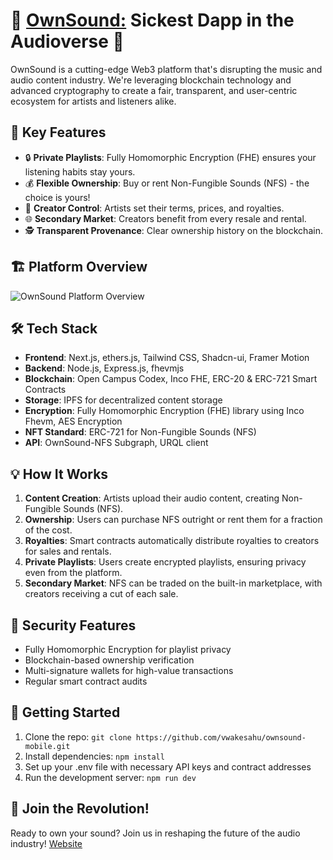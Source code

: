 # 🎸 [OwnSound:](https://ownsound-three.vercel.app/) Sickest Dapp in the Audioverse 🚀

OwnSound is a cutting-edge Web3 platform that's disrupting the music and audio content industry. We're leveraging blockchain technology and advanced cryptography to create a fair, transparent, and user-centric ecosystem for artists and listeners alike.

## 🌟 Key Features
- 🔒 **Private Playlists**: Fully Homomorphic Encryption (FHE) ensures your listening habits stay yours.
- 💰 **Flexible Ownership**: Buy or rent Non-Fungible Sounds (NFS) - the choice is yours!
- 🎨 **Creator Control**: Artists set their terms, prices, and royalties.
- 🌐 **Secondary Market**: Creators benefit from every resale and rental.
- 🕵️ **Transparent Provenance**: Clear ownership history on the blockchain.

## 🏗️ Platform Overview
![OwnSound Platform Overview](https://blogger.googleusercontent.com/img/b/R29vZ2xl/AVvXsEgai_KERBSTIjhhugMvlWfo_v2SpRoQ2aWNxyB-xhzgQ93w1ulBJQtx2NDITQdy1XJt6Ql4UpZX-YQU9qE3BXDig9g1GRyiVpGWF494d94wDMxKdHmpx0NgLYnB_B9f6O2z99uMEm4oBvwzjY5bh1HILScLwHpkziqkopS672fAtn7_ulvlDrVjLidg9Co/s1600/Untitled.jpg)

## 🛠️ Tech Stack
- **Frontend**: Next.js, ethers.js, Tailwind CSS, Shadcn-ui, Framer Motion
- **Backend**: Node.js, Express.js, fhevmjs
- **Blockchain**: Open Campus Codex, Inco FHE, ERC-20 & ERC-721 Smart Contracts
- **Storage**: IPFS for decentralized content storage
- **Encryption**: Fully Homomorphic Encryption (FHE) library using Inco Fhevm, AES Encryption
- **NFT Standard**: ERC-721 for Non-Fungible Sounds (NFS)
- **API**: OwnSound-NFS Subgraph, URQL client

## 💡 How It Works
1. **Content Creation**: Artists upload their audio content, creating Non-Fungible Sounds (NFS).
2. **Ownership**: Users can purchase NFS outright or rent them for a fraction of the cost.
3. **Royalties**: Smart contracts automatically distribute royalties to creators for sales and rentals.
4. **Private Playlists**: Users create encrypted playlists, ensuring privacy even from the platform.
5. **Secondary Market**: NFS can be traded on the built-in marketplace, with creators receiving a cut of each sale.

## 🔐 Security Features
- Fully Homomorphic Encryption for playlist privacy
- Blockchain-based ownership verification
- Multi-signature wallets for high-value transactions
- Regular smart contract audits

## 🚀 Getting Started
1. Clone the repo: `git clone https://github.com/vwakesahu/ownsound-mobile.git`
2. Install dependencies: `npm install`
3. Set up your .env file with necessary API keys and contract addresses
4. Run the development server: `npm run dev`

## 🎉 Join the Revolution!
Ready to own your sound? Join us in reshaping the future of the audio industry!
[Website](https://ownsound-mobile.vercel.app/)
